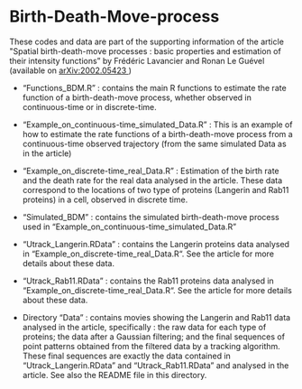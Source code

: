 # Birth-Death-Move-process

These codes and data are part of the supporting information of the article "Spatial birth-death-move processes : basic properties and estimation of their intensity functions” by Frédéric Lavancier and Ronan Le Guével (available on  <a href="https://arxiv.org/abs/2002.05423">arXiv:2002.05423 </a>)

- “Functions_BDM.R” : contains the main R functions to estimate the rate function of a birth-death-move process, whether observed in continuous-time or in discrete-time. 

- “Example_on_continuous-time_simulated_Data.R” : This is an example of how to estimate the rate functions of a birth-death-move process from a continuous-time observed trajectory (from the same  simulated Data as in the article)

- “Example_on_discrete-time_real_Data.R” : Estimation of the birth rate and the death rate for the real data analysed in the article. These data correspond to the locations of two type of proteins (Langerin and Rab11 proteins) in a cell, observed in discrete time.

- “Simulated_BDM” : contains the simulated birth-death-move process used in “Example_on_continuous-time_simulated_Data.R”

- “Utrack_Langerin.RData” : contains the Langerin proteins data analysed in “Example_on_discrete-time_real_Data.R“. See the article for more details about these data.

- “Utrack_Rab11.RData” : contains the Rab11 proteins data  analysed in “Example_on_discrete-time_real_Data.R“. See the article for more details about these data.

- Directory “Data” : contains movies showing the Langerin and Rab11 data analysed in the article, specifically :  the raw data for each type of proteins; the data after a Gaussian filtering; and the final sequences of point patterns obtained from the filtered data by a tracking algorithm. These final sequences are exactly the data contained in “Utrack_Langerin.RData” and “Utrack_Rab11.RData” and analysed in the article. See also the README file in this directory. 


